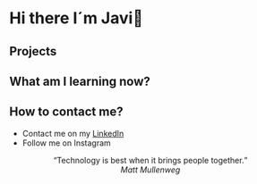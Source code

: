 # Hi there I´m Javi👋


## Projects

## What am I learning now?

## How to contact me?
- Contact me on my [LinkedIn](https://www.linkedin.com/in/javier-plaza-sisqués-b79367172)
- Follow me on Instagram

<p align="center">
  <q>Technology is best when it brings people together.</q>
  </br>
  <cite>Matt Mullenweg</cite>
</p>

<!--
**JSisques/JSisques** is a ✨ _special_ ✨ repository because its `README.md` (this file) appears on your GitHub profile.

Here are some ideas to get you started:

- 🔭 I’m currently working on ...
- 🌱 I’m currently learning ...
- 👯 I’m looking to collaborate on ...
- 🤔 I’m looking for help with ...
- 💬 Ask me about ...
- 📫 How to reach me: ...
- 😄 Pronouns: ...
- ⚡ Fun fact: ...
-->
